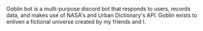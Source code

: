 Goblin bot is a multi-purpose discord bot that responds to users, records data, and makes use of NASA's and Urban Dictionary's API. 
Goblin exists to enliven a fictional universe created by my friends and I.
